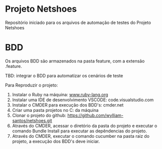 # Projeto Netshoes

Repositório iniciado para os arquivos de automação de testes do Projeto Netshoes

# BDD

Os arquivos BDD são armazenados na pasta feature, com a extensão .feature.

TBD: integrar o BDD para automatizar os cenários de teste

Para Reproduzir o projeto:

1. Instalar o Ruby na máquina: www.ruby-lang.org
2. Instalar uma IDE de desenvolvimento VSCODE: code.visualstudio.com
3. Instalar o CMDER para execução dos BDD's: cmder.net
4. Criar uma pasta projetos no C: da máquina
5. Clonar o projeto do github: https://github.com/wylliam-santos/netshoes.git
6. Através do CMDER, acessar o diretório da pasta do projeto e executar o comando Bundle Install para executar as depêndencias do projeto.
7. Através do CMDER, executar o comando cucumber na pasta raiz do projeto, a execução dos BDD's deve iniciar.

